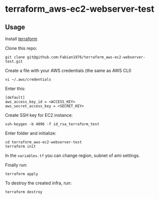 # terraform_aws-ec2-webserver-test

## Usage

Install [terraform](https://www.terraform.io/downloads.html)

Clone this repo:
```
git clone git@github.com:Fabian1976/terraform_aws-ec2-webserver-test.git
```
Create a file with your AWS credentials (the same as AWS CLI)
```
vi ~/.aws/credentials
```
Enter this:
```
[default]
aws_access_key_id = <ACCESS_KEY>
aws_secret_access_key = <SECRET_KEY>
```
Create SSH key for EC2 instance:
```
ssh-keygen -b 4096 -f id_rsa_terraform_test
```
Enter folder and initialize:
```
cd terraform_aws-ec2-webserver-test
terraform init
```

In the ```variables.tf``` you can change region, subnet of ami settings.

Finally run:
```
terraform apply
```

To destroy the created infra, run:
```
terraform destroy
```
